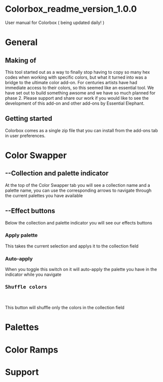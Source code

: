 # Colorbox_readme_version_1.0.0
User manual for Colorbox ( being updated daily! )


<h1> General </h1>
<h2> Making of</h2>
<p1> This tool started out as a way to finally stop having to copy so many hex codes when working with specific colors, but what it turned into was a bridge to the ultimate color add-on. For centuries artists have had immediate access to their colors, so this seemed like an essential tool. We have set out to build something awsome and we have so much planned for phase 2. Please support and share our work if you would like to see the development of this add-on and other add-ons by Essential Elephant.
  <h2> Getting started </h2>
<p2>Colorbox comes as a single zip file that you can install from the add-ons tab in user preferences.
<h1> Color Swapper </h1>
  <h2> --Collection and palette indicator </h2>
<p1>At the top of the Color Swapper tab you will see a collection name and a palette name, you can use the corresponding arrows to navigate through the current palettes you have available</p2>
  <h2> --Effect buttons </h2>
  <p1>Below the collection and palette indicator you will see our effects buttons</p1>
  <h3>    Apply palette </h3>
  <p1>This takes the current selection and applys it to the collection field</p1>
  <h3>    Auto-apply</h3>
<p1>When you toggle this switch on it will auto-apply the palette you have in the indicator while you navigate</p1>
  <h3> <pre>Shuffle colors<pre></h3>
<p1>This button will shuffle only the colors in the collection field</p1>
<h1> Palettes </h1>
<h1> Color Ramps </h1>
<h1> Support </h1>
